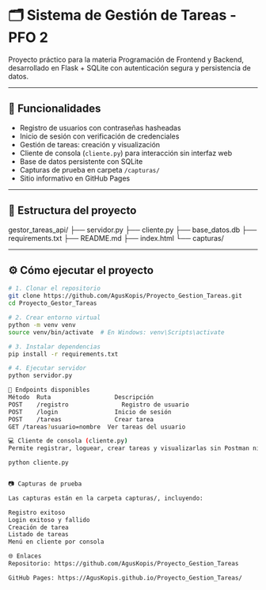 # 🗂️ Sistema de Gestión de Tareas - PFO 2

Proyecto práctico para la materia Programación de Frontend y Backend, desarrollado en Flask + SQLite con autenticación segura y persistencia de datos.

---

## 🚀 Funcionalidades

- Registro de usuarios con contraseñas hasheadas
- Inicio de sesión con verificación de credenciales
- Gestión de tareas: creación y visualización
- Cliente de consola (`cliente.py`) para interacción sin interfaz web
- Base de datos persistente con SQLite
- Capturas de prueba en carpeta `/capturas/`
- Sitio informativo en GitHub Pages

---

## 🧩 Estructura del proyecto

gestor_tareas_api/ 
├── servidor.py 
├── cliente.py 
├── base_datos.db 
├── requirements.txt 
├── README.md 
├── index.html 
└── capturas/


---

## ⚙️ Cómo ejecutar el proyecto

```bash
# 1. Clonar el repositorio
git clone https://github.com/AgusKopis/Proyecto_Gestion_Tareas.git
cd Proyecto_Gestor_Tareas

# 2. Crear entorno virtual
python -m venv venv
source venv/bin/activate  # En Windows: venv\Scripts\activate

# 3. Instalar dependencias
pip install -r requirements.txt

# 4. Ejecutar servidor
python servidor.py

🔐 Endpoints disponibles
Método	Ruta	              Descripción
POST	/registro	            Registro de usuario
POST	/login	              Inicio de sesión
POST	/tareas	              Crear tarea
GET	/tareas?usuario=nombre	Ver tareas del usuario

💻 Cliente de consola (cliente.py)
Permite registrar, loguear, crear tareas y visualizarlas sin Postman ni navegador.

python cliente.py


📷 Capturas de prueba

Las capturas están en la carpeta capturas/, incluyendo:

Registro exitoso
Login exitoso y fallido
Creación de tarea
Listado de tareas
Menú en cliente por consola

🌐 Enlaces
Repositorio: https://github.com/AgusKopis/Proyecto_Gestion_Tareas

GitHub Pages: https://AgusKopis.github.io/Proyecto_Gestion_Tareas/